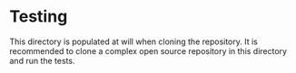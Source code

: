 # Testing

This directory is populated at will when cloning the repository. It is recommended to clone a complex open source repository in this directory and run the tests.

